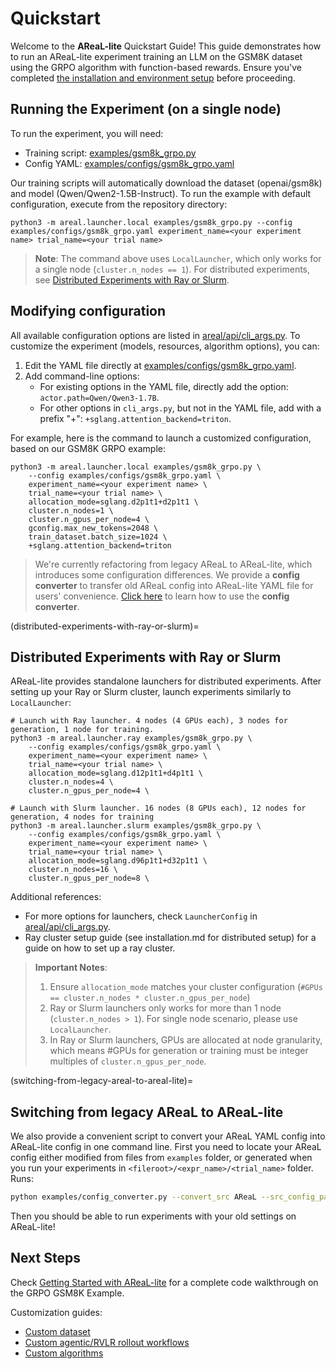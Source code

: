 # Quickstart

Welcome to the **AReaL-lite** Quickstart Guide! This guide demonstrates how to run an
AReaL-lite experiment training an LLM on the GSM8K dataset using the GRPO algorithm with
function-based rewards. Ensure you've completed
[the installation and environment setup](installation.md) before proceeding.

## Running the Experiment (on a single node)

To run the experiment, you will need:

- Training script:
  [examples/gsm8k_grpo.py](https://github.com/inclusionAI/AReaL/blob/main/examples/gsm8k_grpo.py)
- Config YAML:
  [examples/configs/gsm8k_grpo.yaml](https://github.com/inclusionAI/AReaL/blob/main/examples/configs/gsm8k_grpo.yaml)

Our training scripts will automatically download the dataset (openai/gsm8k) and model
(Qwen/Qwen2-1.5B-Instruct). To run the example with default configuration, execute from
the repository directory:

```
python3 -m areal.launcher.local examples/gsm8k_grpo.py --config examples/configs/gsm8k_grpo.yaml experiment_name=<your experiment name> trial_name=<your trial name>
```

> **Note**: The command above uses `LocalLauncher`, which only works for a single node
> (`cluster.n_nodes == 1`). For distributed experiments, see
> [Distributed Experiments with Ray or Slurm](#distributed-experiments-with-ray-or-slurm).

## Modifying configuration

All available configuration options are listed in
[areal/api/cli_args.py](https://github.com/inclusionAI/AReaL/blob/main/areal/api/cli_args.py).
To customize the experiment (models, resources, algorithm options), you can:

1. Edit the YAML file directly at
   [examples/configs/gsm8k_grpo.yaml](https://github.com/inclusionAI/AReaL/blob/main/examples/configs/gsm8k_grpo.yaml).
1. Add command-line options:
   - For existing options in the YAML file, directly add the option:
     `actor.path=Qwen/Qwen3-1.7B`.
   - For other options in `cli_args.py`, but not in the YAML file, add with a prefix
     "+": `+sglang.attention_backend=triton`.

For example, here is the command to launch a customized configuration, based on our
GSM8K GRPO example:

```
python3 -m areal.launcher.local examples/gsm8k_grpo.py \
    --config examples/configs/gsm8k_grpo.yaml \
    experiment_name=<your experiment name> \
    trial_name=<your trial name> \
    allocation_mode=sglang.d2p1t1+d2p1t1 \
    cluster.n_nodes=1 \
    cluster.n_gpus_per_node=4 \
    gconfig.max_new_tokens=2048 \
    train_dataset.batch_size=1024 \
    +sglang.attention_backend=triton
```

> We're currently refactoring from legacy AReaL to AReaL-lite, which introduces some
> configuration differences. We provide a **config converter** to transfer old AReaL
> config into AReaL-lite YAML file for users' convenience.
> [Click here](#switching-from-legacy-areal-to-areal-lite) to learn how to use the
> **config converter**.

(distributed-experiments-with-ray-or-slurm)=

## Distributed Experiments with Ray or Slurm

AReaL-lite provides standalone launchers for distributed experiments. After setting up
your Ray or Slurm cluster, launch experiments similarly to `LocalLauncher`:

```
# Launch with Ray launcher. 4 nodes (4 GPUs each), 3 nodes for generation, 1 node for training.
python3 -m areal.launcher.ray examples/gsm8k_grpo.py \
    --config examples/configs/gsm8k_grpo.yaml \
    experiment_name=<your experiment name> \
    trial_name=<your trial name> \
    allocation_mode=sglang.d12p1t1+d4p1t1 \
    cluster.n_nodes=4 \
    cluster.n_gpus_per_node=4 \

# Launch with Slurm launcher. 16 nodes (8 GPUs each), 12 nodes for generation, 4 nodes for training
python3 -m areal.launcher.slurm examples/gsm8k_grpo.py \
    --config examples/configs/gsm8k_grpo.yaml \
    experiment_name=<your experiment name> \
    trial_name=<your trial name> \
    allocation_mode=sglang.d96p1t1+d32p1t1 \
    cluster.n_nodes=16 \
    cluster.n_gpus_per_node=8 \
```

Additional references:

- For more options for launchers, check `LauncherConfig` in
  [areal/api/cli_args.py](https://github.com/inclusionAI/AReaL/blob/main/areal/api/cli_args.py).
- Ray cluster setup guide (see installation.md for distributed setup) for a guide on how
  to set up a ray cluster.

> **Important Notes**:
>
> 1. Ensure `allocation_mode` matches your cluster configuration
>    (`#GPUs == cluster.n_nodes * cluster.n_gpus_per_node`)
> 1. Ray or Slurm launchers only works for more than 1 node (`cluster.n_nodes > 1`). For
>    single node scenario, please use `LocalLauncher`.
> 1. In Ray or Slurm launchers, GPUs are allocated at node granularity, which means
>    #GPUs for generation or training must be integer multiples of
>    `cluster.n_gpus_per_node`.

<!--
> **Notes**: Before launching distributed experiments, please check if your `allocation_mode` matches your cluster configuration. Make sure #GPUs allocated by `allocation_mode` equals to `cluster.n_nodes * cluster.n_gpus_per_node`.
> **Note**: Ray and Slurm launchers only work for distributed experiments with more than 1 node (`cluster.n_nodes > 1`). They allocate GPUs for training and generation at the granularity of **nodes**, which means the number of GPUs allocated for generation and training must be integer multiples of `cluster.n_gpus_per_node`.
-->

(switching-from-legacy-areal-to-areal-lite)=

## Switching from legacy AReaL to AReaL-lite

We also provide a convenient script to convert your AReaL YAML config into AReaL-lite
config in one command line. First you need to locate your AReaL config either modified
from files from `examples` folder, or generated when you run your experiments in
`<fileroot>/<expr_name>/<trial_name>` folder. Runs:

```bash
python examples/config_converter.py --convert_src AReaL --src_config_path <path_to_areal_yaml> --template_path examples/configs/gsm8k_grpo.yaml --output_path <output_yaml>
```

Then you should be able to run experiments with your old settings on AReaL-lite!

## Next Steps

Check [Getting Started with AReaL-lite](../lite/gsm8k_grpo.md) for a complete code
walkthrough on the GRPO GSM8K Example.

Customization guides:

- [Custom dataset](../customization/dataset.md)
- [Custom agentic/RVLR rollout workflows](../customization/agent.md)
- [Custom algorithms](../customization/algorithm.md)
